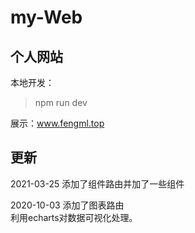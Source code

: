 # my-Web

## 个人网站

本地开发：
> npm run dev

展示：www.fengml.top
  

## 更新
2021-03-25
添加了组件路由并加了一些组件
  
2020-10-03
添加了图表路由  
利用echarts对数据可视化处理。
